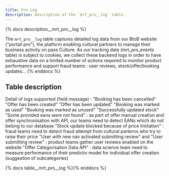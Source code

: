 ```yaml
---
title: Pro Log
description: Description of the `mrt_pro__log` table.
---
```


{% docs description__mrt_pro__log %}

The `mrt_pro__log` table captures detailed log data from our BtoB website ("portail pro"), the platform enabling cultural partners to manage their business activity on pass Culture. As our tracking data (mrt_pro_events table) is subject to cookies, we collect these backend logs in order to have exhaustive data on a limited number of actions required to monitor product performance and support fraud teams : user reviews, stock/offer/booking updates...
{% enddocs %}

## Table description

Detail of logs supported (field message) :
            "Booking has been cancelled"
            "Offer has been created"
            "Offer has been updated"
            "Booking was marked as used"
            "Booking was marked as unused"
            "Successfully updated stock"
            "Some provided eans were not found" : as part of offer manual creation and offer synchronisation with API, our teams need to detect EANs which do not belong to our database
            "Stock update blocked because of price limitation" : fraud teams need to detect fraud attempt from cultural parterns who try to raise their price
            "User with new nav activated submitting review" and "User submitting review" : product teams gather user reviews enabled on the website
            "Offer Categorisation Data API" : data science team need to measure performance of their predictiv model for individual offer creation (suggestion of subcategories)

{% docs table__mrt_pro__log %}{% enddocs %}
